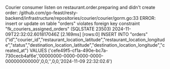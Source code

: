 
Courier consumer listen on restaurant.order.preparing and didn't create order:
/github.com/go-feast/resty-backend/infrastructure/repositories/courier/courier/gorm.go:33 ERROR: insert or update on table "orders" violates foreign key constraint "fk_couriers_assigned_orders" (SQLSTATE 23503)
2024-11-09T22:32:02.601817046Z [2.169ms] [rows:0] INSERT INTO "orders" ("id","courier_id","restaurant_location_latitude","restaurant_location_longitude","status","destination_location_latitude","destination_location_longitude","created_at") VALUES ('cefe49f5-cf1a-490e-bc7a-730cecb4af6e','00000000-0000-0000-0000-000000000000',0,0,'',0,0,'2024-11-09 22:32:02.6')